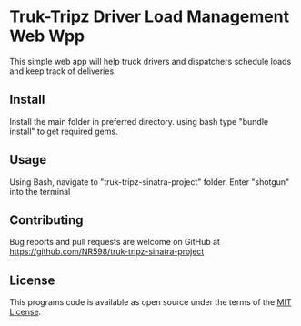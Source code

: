 # Truk-Tripz Driver Load Management Web Wpp

This simple web app will help truck drivers and dispatchers schedule loads and keep track of deliveries.

## Install

Install the main folder in preferred directory. 
using bash type "bundle install" to get required gems.
    
## Usage

Using Bash, navigate to "truk-tripz-sinatra-project" folder.
Enter "shotgun" into the terminal

## Contributing

Bug reports and pull requests are welcome on GitHub at https://github.com/NR598/truk-tripz-sinatra-project

## License

This programs code is available as open source under the terms of the [MIT License](http://opensource.org/licenses/MIT).

